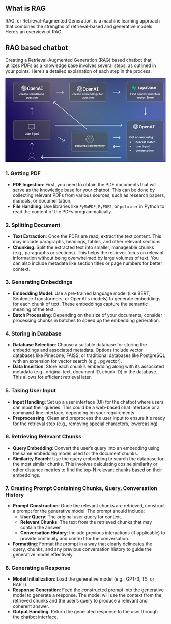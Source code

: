 ## What is RAG
RAG, or Retrieval-Augmented Generation, is a machine learning approach that combines the strengths of retrieval-based and generative models. Here’s an overview of RAG:

## RAG based chatbot

Creating a Retrieval-Augmented Generation (RAG) based chatbot that utilizes PDFs as a knowledge base involves several steps, as outlined in your points. Here’s a detailed explanation of each step in the process:

![block diagram](https://github.com/nightly-developer/rag-system/blob/main/block%20diagram.png)
### 1. Getting PDF

- **PDF Ingestion**: First, you need to obtain the PDF documents that will serve as the knowledge base for your chatbot. This can be done by collecting relevant PDFs from various sources, such as research papers, manuals, or documentation.
- **File Handling**: Use libraries like `PyMuPDF`, `PyPDF2`, or `pdfminer` in Python to read the content of the PDFs programmatically.

### 2. Splitting Document

- **Text Extraction**: Once the PDFs are read, extract the text content. This may include paragraphs, headings, tables, and other relevant sections.
- **Chunking**: Split the extracted text into smaller, manageable chunks (e.g., paragraphs or sections). This helps the retriever focus on relevant information without being overwhelmed by large volumes of text. You can also include metadata like section titles or page numbers for better context.

### 3. Generating Embeddings

- **Embedding Model**: Use a pre-trained language model (like BERT, Sentence Transformers, or OpenAI's models) to generate embeddings for each chunk of text. These embeddings capture the semantic meaning of the text.
- **Batch Processing**: Depending on the size of your documents, consider processing chunks in batches to speed up the embedding generation.

### 4. Storing in Database

- **Database Selection**: Choose a suitable database for storing the embeddings and associated metadata. Options include vector databases like Pinecone, FAISS, or traditional databases like PostgreSQL with an extension for vector search (e.g., pgvector).
- **Data Insertion**: Store each chunk’s embedding along with its associated metadata (e.g., original text, document ID, chunk ID) in the database. This allows for efficient retrieval later.

### 5. Taking User Input

- **Input Handling**: Set up a user interface (UI) for the chatbot where users can input their queries. This could be a web-based chat interface or a command-line interface, depending on your requirements.
- **Preprocessing**: Clean and preprocess the user input to ensure it's ready for the retrieval step (e.g., removing special characters, lowercasing).

### 6. Retrieving Relevant Chunks

- **Query Embedding**: Convert the user’s query into an embedding using the same embedding model used for the document chunks.
- **Similarity Search**: Use the query embedding to search the database for the most similar chunks. This involves calculating cosine similarity or other distance metrics to find the top-N relevant chunks based on their embeddings.

### 7. Creating Prompt Containing Chunks, Query, Conversation History

- **Prompt Construction**: Once the relevant chunks are retrieved, construct a prompt for the generative model. The prompt should include:
    - **User Query**: The original user query for context.
    - **Relevant Chunks**: The text from the retrieved chunks that may contain the answer.
    - **Conversation History**: Include previous interactions (if applicable) to provide continuity and context for the conversation.
- **Formatting**: Format the prompt in a way that clearly delineates the query, chunks, and any previous conversation history to guide the generative model effectively.

### 8. Generating a Response

- **Model Initialization**: Load the generative model (e.g., GPT-3, T5, or BART).
- **Response Generation**: Feed the constructed prompt into the generative model to generate a response. The model will use the context from the retrieved chunks and the user’s query to produce a relevant and coherent answer.
- **Output Handling**: Return the generated response to the user through the chatbot interface.
